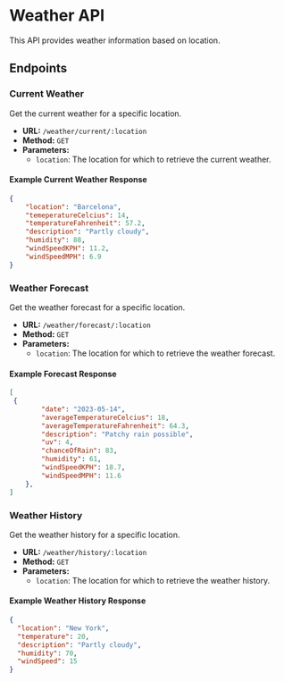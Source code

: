 # Weather API

This API provides weather information based on location.

## Endpoints

### Current Weather

Get the current weather for a specific location.

- **URL:** `/weather/current/:location`
- **Method:** `GET`
- **Parameters:**
  - `location`: The location for which to retrieve the current weather.

#### Example Current Weather Response

```json
{
    "location": "Barcelona",
    "temeperatureCelcius": 14,
    "temperatureFahrenheit": 57.2,
    "description": "Partly cloudy",
    "humidity": 88,
    "windSpeedKPH": 11.2,
    "windSpeedMPH": 6.9
}
```


### Weather Forecast

Get the weather forecast for a specific location.

- **URL:** `/weather/forecast/:location`
- **Method:** `GET`
- **Parameters:**
  - `location`: The location for which to retrieve the weather forecast.
  
#### Example Forecast Response

```json
[
 {
        "date": "2023-05-14",
        "averageTemperatureCelcius": 18,
        "averageTemperatureFahrenheit": 64.3,
        "description": "Patchy rain possible",
        "uv": 4,
        "chanceOfRain": 83,
        "humidity": 61,
        "windSpeedKPH": 18.7,
        "windSpeedMPH": 11.6
    },
]
```

### Weather History

Get the weather history for a specific location.

- **URL:** `/weather/history/:location`
- **Method:** `GET`
- **Parameters:**
  - `location`: The location for which to retrieve the weather history.
  
#### Example Weather History Response

```json
{
  "location": "New York",
  "temperature": 20,
  "description": "Partly cloudy",
  "humidity": 70,
  "windSpeed": 15
}
```


